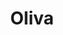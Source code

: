 ---
title: Oliva
description: This is the description for Oliva
featured_image: https://s3.cigarprofile.com/images/cigars/oliva/serie-v-melanio/cigar.png
---